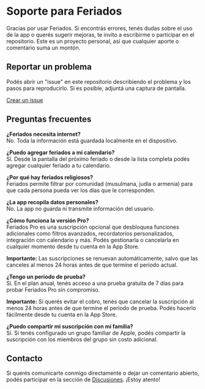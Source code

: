 # Soporte para Feriados

Gracias por usar Feriados. Si encontrás errores, tenés dudas sobre el uso de la app o querés sugerir mejoras, te invito a escribirme o participar en el repositorio. Este es un proyecto personal, así que cualquier aporte o comentario suma un montón.

## Reportar un problema

Podés abrir un "issue" en este repositorio describiendo el problema y los pasos para reproducirlo. Si es posible, adjuntá una captura de pantalla.

[Crear un issue](https://github.com/lucasditomase/Feriados/issues)

## Preguntas frecuentes

**¿Feriados necesita internet?**  
No. Toda la información está guardada localmente en el dispositivo.

**¿Puedo agregar feriados a mi calendario?**  
Sí. Desde la pantalla del próximo feriado o desde la lista completa podés agregar cualquier feriado a tu calendario.

**¿Por qué hay feriados religiosos?**  
Feriados permite filtrar por comunidad (musulmana, judía o armenia) para que cada persona pueda ver los días que le corresponden.

**¿La app recopila datos personales?**  
No. La app no guarda ni transmite información del usuario.

**¿Cómo funciona la versión Pro?**  
Feriados Pro es una suscripción opcional que desbloquea funciones adicionales como filtros avanzados, recordatorios personalizados, integración con calendario y más. Podés gestionarla o cancelarla en cualquier momento desde tu cuenta en la App Store.

**Importante:** Las suscripciones se renuevan automáticamente, salvo que las canceles al menos 24 horas antes de que termine el período actual.

**¿Tengo un período de prueba?**  
Sí. En el plan anual, tenés acceso a una prueba gratuita de 7 días para probar Feriados Pro sin compromiso.

**Importante:** Si querés evitar el cobro, tenés que cancelar la suscripción al menos 24 horas antes de que termine el período de prueba. Podés hacerlo fácilmente desde tu cuenta en la App Store.

**¿Puedo compartir mi suscripción con mi familia?**  
Sí. Si tenés configurado un grupo familiar de Apple, podés compartir la suscripción con los miembros del grupo sin costo adicional.

## Contacto

Si querés comunicarte conmigo directamente o dejar un comentario abierto, podés participar en la sección de [Discusiones](https://github.com/lucasditomase/Feriados/discussions). ¡Estoy atento!
